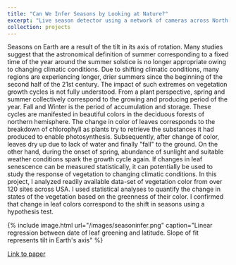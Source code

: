 ```yaml
---
title: "Can We Infer Seasons by Looking at Nature?"
excerpt: "Live season detector using a network of cameras across North America <br/><img src='/images/seasoninfer.png'>"
collection: projects
---
```


Seasons on Earth are a result of the tilt in its axis of rotation. Many studies suggest that the astronomical definition of summer corresponding to a fixed time of the year around the summer solstice is no longer appropriate owing to changing climatic conditions. Due to shifting climatic conditions, many regions are experiencing longer, drier summers since the beginning of the second half of the 21st century. The impact of such extremes on vegetation growth cycles is not fully understood. From a plant perspective, spring and summer collectively correspond to the growing and producing period of the year. Fall and Winter is the period of accumulation and storage. These cycles are manifested in beautiful colors in the deciduous forests of northern hemisphere. The change in color of leaves corresponds to the breakdown of chlorophyll as plants try to retrieve the substances it had produced to enable photosynthesis. Subsequently, after change of color, leaves dry up due to lack of water and finally "fall" to the ground. On the other hand, during the onset of spring, abundance of sunlight and suitable weather conditions spark the growth cycle again. If changes in leaf senescence can be measured statistically, it can potentially be used to study the response of vegetation to changing climatic conditions. In this project, I analyzed readily available data-set of vegetation color from over 120 sites across USA. I used statistical analyses to quantify the change in states of the vegetation based on the greenness of their color. I confirmed that change in leaf colors correspond to the shift in seasons using a hypothesis test.  

{% include image.html url="/images/seasoninfer.png" caption="Linear regression between date of leaf greening and latitude. Slope of fit represents tilt in Earth's axis" %}

<a href="https://www.researchgate.net/publication/322406105_Can_We_Infer_Seasons_by_Looking_at_Nature" target="_blank">Link to paper</a>

